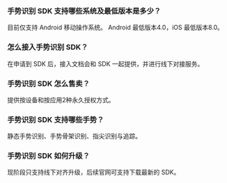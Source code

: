 ### 手势识别 SDK 支持哪些系统及最低版本是多少？
目前仅支持 Android 移动操作系统。
Android 最低版本4.0，iOS 最低版本8.0。

### 怎么接入手势识别 SDK？
在申请到 SDK 后，接入文档会和 SDK 一起提供，并进行线下对接服务。

### 手势识别 SDK 怎么售卖？
提供按设备和按应用2种永久授权方式。

### 手势识别 SDK 支持哪些手势？
静态手势识别、手势骨架识别、指尖识别与追踪。

### 手势识别 SDK 如何升级？
现阶段只支持线下对齐升级，后续官网可支持下载最新的 SDK。

